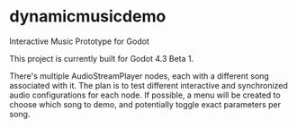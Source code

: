 # dynamicmusicdemo
 Interactive Music Prototype for Godot

This project is currently built for Godot 4.3 Beta 1.

There's multiple AudioStreamPlayer nodes, each with a different song associated with it.
The plan is to test different interactive and synchronized audio configurations for each node.
If possible, a menu will be created to choose which song to demo, and potentially toggle exact parameters per song.
